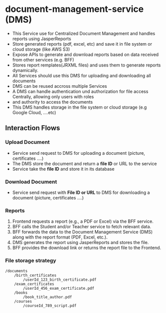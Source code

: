 # document-management-service (DMS)
- This Service use for Centralized Document Management and handles reports using JasperReports
- Store generated reports (pdf, excel, etc) and save it in file system or cloud storage (like AWS S3)
- Expose APIs to generate and download reports based on data received from other services (e.g. BFF)
- Stores report remplates(JRXML files) and uses them to generate reports dynamically.
- All Services should use this DMS for uploading and downloading all documents
- DMS can be reused accross multiple Services
- A DMS can handle authentication und authorization for file access Centrally, allowing only users with roles 
- and authority to access the documents
- This DMS handles storage in the file system or cloud storage (e.g Google Cloud, ....etc)
## Interaction Flows 
### Upload Document 
- Service send request to DMS for uploading a document (picture, certificates ....)
- The DMS store the document and return a **file ID** or URL to the service 
- Service take the **file ID** and store it in its database
### Download Document
- Service send request with **File ID or URL**  to DMS for downloading a document (picture, certificates ....)
### Reports
1. Frontend requests a report (e.g., a PDF or Excel) via the BFF service.
2. BFF calls the Student and/or Teacher service to fetch relevant data.
3. BFF forwards the data to the Document Management Service (DMS) along with the report format (PDF, Excel, etc.).
4. DMS generates the report using JasperReports and stores the file.
5. BFF provides the download link or returns the report file to the Frontend.

### File storage strategy 
    /documents
        /birth_certificates
            /userId_123_birth_certificate.pdf
        /exam_certificates
            /userId_456_exam_certificate.pdf
        /books
            /book_title_author.pdf
        /courses
            /courseId_789_script.pdf
